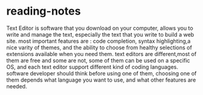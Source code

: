 # reading-notes
Text Editor is software that you download on your computer, allows you to write and manage the text, especially the text that you write to build a web site.
most important features are : code completion, syntax highlighting,a nice varity of themes, and the ability to choose from healthy selections of extensions available when you need them.
text editors are different,most of them are free and some are not, some of them can be used on a specific OS, and each text editor support different kind of coding languages.
software developer should think before using one of them, choosing one of them depends what language you want to use, and what other features are needed.
